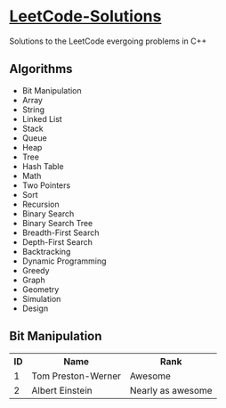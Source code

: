 # [LeetCode-Solutions](https://leetcode.com/problemset/algorithms/)

Solutions to the LeetCode evergoing problems in C++

## Algorithms
* Bit Manipulation
* Array
* String
* Linked List
* Stack
* Queue
* Heap
* Tree
* Hash Table
* Math
* Two Pointers
* Sort
* Recursion
* Binary Search
* Binary Search Tree
* Breadth-First Search
* Depth-First Search
* Backtracking
* Dynamic Programming
* Greedy
* Graph
* Geometry
* Simulation
* Design

## Bit Manipulation

<table>
  <tr>
    <th>ID</th><th>Name</th><th>Rank</th>
  </tr>
  <tr>
    <td>1</td><td>Tom Preston-Werner</td><td>Awesome</td>
  </tr>
  <tr>
    <td>2</td><td>Albert Einstein</td><td>Nearly as awesome</td>
  </tr>
</table>
